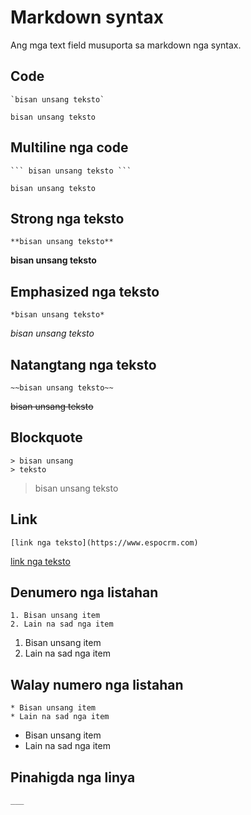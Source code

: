 # Markdown syntax

Ang mga text field musuporta sa markdown nga syntax.

## Code
```
`bisan unsang teksto`
```

`bisan unsang teksto`

## Multiline nga code

```
``` bisan unsang teksto ``` 
```

```
bisan unsang teksto
```

## Strong nga teksto

```
**bisan unsang teksto**
```

**bisan unsang teksto**

## Emphasized nga teksto

```
*bisan unsang teksto*
```

*bisan unsang teksto*

## Natangtang nga teksto

```
~~bisan unsang teksto~~
```

~~bisan unsang teksto~~

## Blockquote

```
> bisan unsang
> teksto
```

> bisan unsang
> teksto

## Link

```
[link nga teksto](https://www.espocrm.com)
```
[link nga teksto](https://www.espocrm.com)

## Denumero nga listahan

```
1. Bisan unsang item
2. Lain na sad nga item
```

1. Bisan unsang item
2. Lain na sad nga item

## Walay numero nga listahan

```
* Bisan unsang item
* Lain na sad nga item
```

* Bisan unsang item
* Lain na sad nga item

## Pinahigda nga linya

```
___
```

